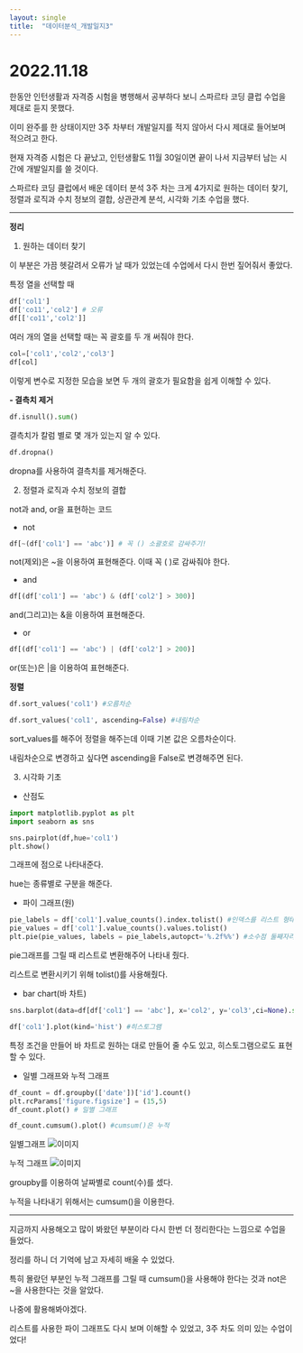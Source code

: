 ```yaml
---
layout: single
title:  "데이터분석_개발일지3"
---
```


# 2022.11.18

한동안 인턴생활과 자격증 시험을 병행해서 공부하다 보니 스파르타 코딩 클럽 수업을 제대로 듣지 못했다.

이미 완주를 한 상태이지만 3주 차부터 개발일지를 적지 않아서 다시 제대로 들어보며 적으려고 한다.

현재 자격증 시험은 다 끝났고, 인턴생활도 11월 30일이면 끝이 나서 지금부터 남는 시간에 개발일지를 쓸 것이다.

스파르타 코딩 클럽에서 배운 데이터 분석 3주 차는 크게 4가지로 원하는 데이터 찾기, 정렬과 로직과 수치 정보의 결합, 상관관계 분석, 시각화 기초 수업을 했다.

----------------------------

**정리**

1.  원하는 데이터 찾기

이 부분은 가끔 헷갈려서 오류가 날 때가 있었는데 수업에서 다시 한번 짚어줘서 좋았다.

특정 열을 선택할 때

```python
df['col1']
df['co11','col2'] # 오류
df[['co11','col2']]
```
여러 개의 열을 선택할 때는 꼭 괄호를 두 개 써줘야 한다.

```python
col=['col1','col2','col3']
df[col]
```
이렇게 변수로 지정한 모습을 보면 두 개의 괄호가 필요함을  쉽게 이해할 수 있다.

**- 결측치 제거**
```python
df.isnull().sum()
```
결측치가 칼럼 별로 몇 개가 있는지 알 수 있다.

```python
df.dropna()
```
dropna를 사용하여 결측치를 제거해준다.

2. 정렬과 로직과 수치 정보의 결합

not과 and, or을 표현하는 코드

* not
```python
df[~(df['col1'] == 'abc')] # 꼭 () 소괄호로 감싸주기!
```
not(제외)은 ~을 이용하여 표현해준다. 이때 꼭 ( )로 감싸줘야 한다.

* and
```python
df[(df['col1'] == 'abc') & (df['col2'] > 300)]
```
and(그리고)는 &을 이용하여 표현해준다.

* or
```python
df[(df['col1'] == 'abc') | (df['col2'] > 200)]
```
or(또는)은 |을 이용하여 표현해준다.

**정렬**
```python
df.sort_values('col1') #오름차순

df.sort_values('col1', ascending=False) #내림차순
```
sort_values를 해주어 정렬을 해주는데 이때 기본 값은 오름차순이다.

내림차순으로 변경하고 싶다면 ascending을 False로 변경해주면 된다.

3. 시각화 기초

* 산점도
```python
import matplotlib.pyplot as plt
import seaborn as sns

sns.pairplot(df,hue='col1')
plt.show()
```
그래프에 점으로 나타내준다.

hue는 종류별로 구분을 해준다.

* 파이 그래프(원)
```python
pie_labels = df['col1'].value_counts().index.tolist() #인덱스를 리스트 형태로 뽑아내자 tolist
pie_values = df['col1'].value_counts().values.tolist()
plt.pie(pie_values, labels = pie_labels,autopct='%.2f%%') #소수점 둘째자리까지
```
pie그래프를 그릴 때 리스트로 변환해주어 나타내 줬다.

리스트로 변환시키기 위해 tolist()를 사용해줬다.

* bar chart(바 차트)
```python
sns.barplot(data=df[df['col1'] == 'abc'], x='col2', y='col3',ci=None).set(xlabel='Col2',ylabel='col3')

df['col1'].plot(kind='hist') #히스토그램
```
특정 조건을 만들어 바 차트로 원하는 대로 만들어 줄 수도 있고, 히스토그램으로도 표현할 수 있다.

* 일별 그래프와 누적 그래프
```python
df_count = df.groupby(['date'])['id'].count()
plt.rcParams['figure.figsize'] = (15,5)
df_count.plot() # 일별 그래프

df_count.cumsum().plot() #cumsum()은 누적
```

일별그래프
![이미지](https://img1.daumcdn.net/thumb/R1280x0/?scode=mtistory2&fname=https%3A%2F%2Fblog.kakaocdn.net%2Fdn%2FdIDMfx%2FbtrRwWrDVIT%2F1NvNDhxcLykzedhhAkjMI0%2Fimg.png)

누적 그래프
![이미지](https://img1.daumcdn.net/thumb/R1280x0/?scode=mtistory2&fname=https%3A%2F%2Fblog.kakaocdn.net%2Fdn%2FcPdDPf%2FbtrRthYg8hN%2FaMojftcs7lZ2twKGbOx980%2Fimg.png)

groupby를 이용하여 날짜별로 count(수)를 셌다.

누적을 나타내기 위해서는 cumsum()을 이용한다.

 ----------------------------------

지금까지 사용해오고 많이 봐왔던 부분이라 다시 한번 더 정리한다는 느낌으로 수업을 들었다.

정리를 하니 더 기억에 남고 자세히 배울 수 있었다.

특히 몰랐던 부분인 누적 그래프를 그릴 때 cumsum()을 사용해야 한다는 것과 not은 ~을 사용한다는 것을 알았다.

나중에 활용해봐야겠다.

리스트를 사용한 파이 그래프도 다시 보며 이해할 수 있었고, 3주 차도 의미 있는 수업이었다!
